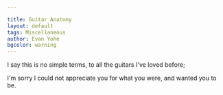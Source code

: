```yaml
---

title: Guitar Anatomy
layout: default
tags: Miscellaneous
author: Evan Yohe
bgcolor: warning
---
```

I say this is no simple terms, to all the guitars I've loved before;

I'm sorry I could not appreciate you for what you were, and wanted you to be.